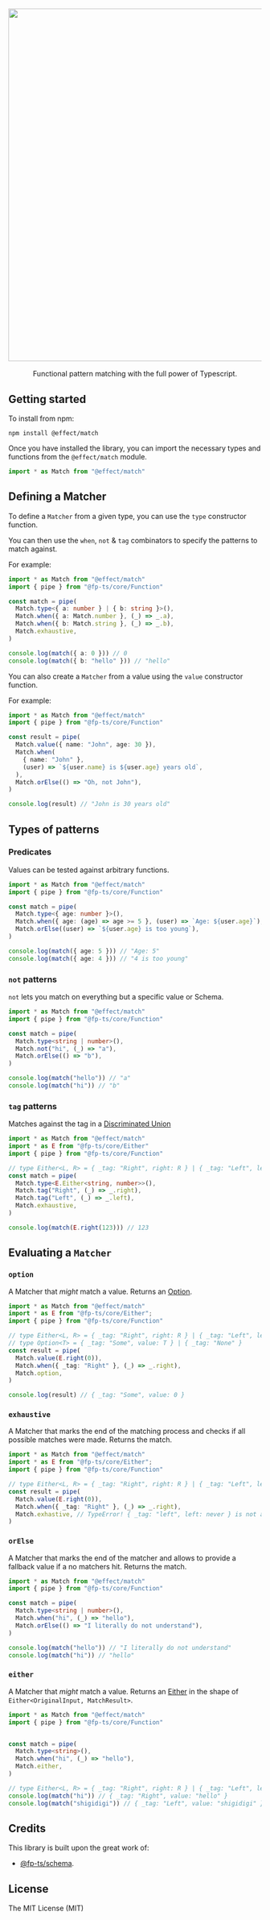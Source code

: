 <h3 align="center">
  <img src="https://raw.githubusercontent.com/Effect-TS/match/main/docs/example.png" width="700">
</h3>

<p align="center">
Functional pattern matching with the full power of Typescript.
</p>

## Getting started

To install from npm:

```
npm install @effect/match
```

Once you have installed the library, you can import the necessary types and functions from the `@effect/match` module.

```ts
import * as Match from "@effect/match"
```

## Defining a Matcher

To define a `Matcher` from a given type, you can use the `type` constructor function.

You can then use the `when`, `not` & `tag` combinators to specify the patterns to match against.

For example:

```ts
import * as Match from "@effect/match"
import { pipe } from "@fp-ts/core/Function"

const match = pipe(
  Match.type<{ a: number } | { b: string }>(),
  Match.when({ a: Match.number }, (_) => _.a),
  Match.when({ b: Match.string }, (_) => _.b),
  Match.exhaustive,
)

console.log(match({ a: 0 })) // 0
console.log(match({ b: "hello" })) // "hello"
```

You can also create a `Matcher` from a value using the `value` constructor function.

For example:

```ts
import * as Match from "@effect/match"
import { pipe } from "@fp-ts/core/Function"

const result = pipe(
  Match.value({ name: "John", age: 30 }),
  Match.when(
    { name: "John" },
    (user) => `${user.name} is ${user.age} years old`,
  ),
  Match.orElse(() => "Oh, not John"),
)

console.log(result) // "John is 30 years old"
```

## Types of patterns

### Predicates

Values can be tested against arbitrary functions.

```ts
import * as Match from "@effect/match"
import { pipe } from "@fp-ts/core/Function"

const match = pipe(
  Match.type<{ age: number }>(),
  Match.when({ age: (age) => age >= 5 }, (user) => `Age: ${user.age}`),
  Match.orElse((user) => `${user.age} is too young`),
)

console.log(match({ age: 5 })) // "Age: 5"
console.log(match({ age: 4 })) // "4 is too young"
```

### `not` patterns

`not` lets you match on everything but a specific value or Schema.

```ts
import * as Match from "@effect/match"
import { pipe } from "@fp-ts/core/Function"

const match = pipe(
  Match.type<string | number>(),
  Match.not("hi", (_) => "a"),
  Match.orElse(() => "b"),
)

console.log(match("hello")) // "a"
console.log(match("hi")) // "b"
```

### `tag` patterns

Matches against the tag in a [Discriminated Union](https://www.typescriptlang.org/docs/handbook/typescript-in-5-minutes-func.html#discriminated-unions)

```ts
import * as Match from "@effect/match"
import * as E from "@fp-ts/core/Either"
import { pipe } from "@fp-ts/core/Function"

// type Either<L, R> = { _tag: "Right", right: R } | { _tag: "Left", left: L }
const match = pipe(
  Match.type<E.Either<string, number>>(),
  Match.tag("Right", (_) => _.right),
  Match.tag("Left", (_) => _.left),
  Match.exhaustive,
)

console.log(match(E.right(123))) // 123
```

## Evaluating a `Matcher`

### `option`

A Matcher that _might_ match a value. Returns an [Option](https://github.com/fp-ts/core/blob/main/guides/Option.md).

```ts
import * as Match from "@effect/match"
import * as E from "@fp-ts/core/Either";
import { pipe } from "@fp-ts/core/Function"

// type Either<L, R> = { _tag: "Right", right: R } | { _tag: "Left", left: L }
// type Option<T> = { _tag: "Some", value: T } | { _tag: "None" }
const result = pipe(
  Match.value(E.right(0)),
  Match.when({ _tag: "Right" }, (_) => _.right),
  Match.option,
)

console.log(result) // { _tag: "Some", value: 0 }
```

### `exhaustive`

A Matcher that marks the end of the matching process and checks if all possible matches were made. Returns the match.

```ts
import * as Match from "@effect/match"
import * as E from "@fp-ts/core/Either";
import { pipe } from "@fp-ts/core/Function"

// type Either<L, R> = { _tag: "Right", right: R } | { _tag: "Left", left: L }
const result = pipe(
  Match.value(E.right(0)),
  Match.when({ _tag: "Right" }, (_) => _.right),
  Match.exhastive, // TypeError! { _tag: "left", left: never } is not assignable to never
)

```

### `orElse`

A Matcher that marks the end of the matcher and allows to provide a fallback value if a no matchers hit. Returns the match.

```ts
import * as Match from "@effect/match"
import { pipe } from "@fp-ts/core/Function"

const match = pipe(
  Match.type<string | number>(),
  Match.when("hi", (_) => "hello"),
  Match.orElse(() => "I literally do not understand"),
)

console.log(match("hello")) // "I literally do not understand"
console.log(match("hi")) // "hello"
```


### `either`

A Matcher that _might_ match a value. Returns an [Either](https://github.com/fp-ts/core/blob/main/guides/Either.md) in the shape of `Either<OriginalInput, MatchResult>`.

```ts
import * as Match from "@effect/match"
import { pipe } from "@fp-ts/core/Function"


const match = pipe(
  Match.type<string>(),
  Match.when("hi", (_) => "hello"),
  Match.either,
)

// type Either<L, R> = { _tag: "Right", right: R } | { _tag: "Left", left: L }
console.log(match("hi")) // { _tag: "Right", value: "hello" }
console.log(match("shigidigi")) // { _tag: "Left", value: "shigidigi" }
```

## Credits

This library is built upon the great work of:

- [@fp-ts/schema](https://github.com/fp-ts/schema).

## License

The MIT License (MIT)
